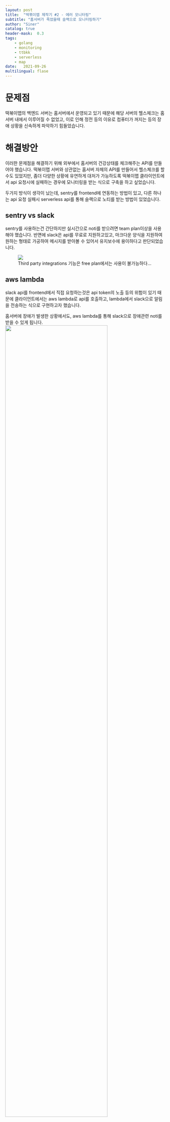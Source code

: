 ```yaml
---
layout: post
title:  "떡볶이맵 제작기 #2 - 에러 모니터링"
subtitle: "홈서버가 죽었을때 슬랙으로 모니터링하기"
author: "Siner"
catalog: true
header-mask:  0.3
tags:
    - golang
    - monitoring
    - ttbkk
    - serverless
    - map
date:   2021-09-26
multilingual: flase
---
```


# 문제점
떡볶이맵의 백엔드 서버는 홈서버에서 운영되고 있기 때문에 해당 서버의 헬스체크는 홈서버 내에서 이루어질 수 없었고, 이로 인해 정전 등의 이유로 컴퓨터가 꺼지는 등의 장애 상황을 신속하게 파악하기 힘들었습니다.

# 해결방안
이러한 문제점을 해결하기 위해 외부에서 홈서버의 건강상태를 체크해주는 API를 만들어야 했습니다.
떡볶이맵 서버와 상관없는 홈서버 자체의 API를 만들어서 헬스체크를 할 수도 있었지만, 좀더 다양한 상황에 유연하게 대처가 가능하도록 떡볶이맵 클라이언트에서 api 요청시에 실패하는 경우에 모니터링을 받는 식으로 구축을 하고 싶었습니다.

두가지 방식이 생각이 났는데, sentry를 frontend에 연동하는 방법이 있고, 다른 하나는 api 요청 실패시 serverless api를 통해 슬랙으로 노티를 받는 방법이 있었습니다.

## sentry vs slack
sentry를 사용하는건 간단하지만 실시간으로 noti를 받으려면  team plan이상을 사용해야 했습니다.
반면에 slack은 api를 무료로 지원하고있고, 마크다운 양식을 지원하여 원하는 형태로 가공하여 메시지를 받아볼 수 있어서 유지보수에 용이하다고 판단되었습니다.

<figure>
<img src="https://user-images.githubusercontent.com/34048253/134799434-89184247-bb34-454c-ac85-a9cffcda5c2f.png" />
<figcaption>Third party integrations 기능은 free plan에서는 사용이 불가능하다...</figcaption>
</figure>

## aws lambda
slack api를 frontend에서 직접 요청하는것은 api token의 노출 등의 위험이 있기 때문에 클라이언트에서는 aws lambda로 api를 호출하고, lambda에서 slack으로 알림을 전송하는 식으로 구현하고자 했습니다.

홈서버에 장애가 발생한 상황에서도, aws lambda를 통해 slack으로 장애관련 noti를 받을 수 있게 됩니다.
<img src="https://user-images.githubusercontent.com/34048253/134799280-8708fa31-c456-48e6-b9d2-9d7ccd7845ec.png" width=80% />

## 코드 작성
알림을 받을 채널이 당장은 slack밖에 없었지만, 인터페이스를 분리하여 추후에 메일 등을 통해서도 알림을 받을 수 있도록 처리했습니다.

### client
클라이언트는 에러객체에 담겨있는 정보를 서버로 전송합니다.
이를위해 axios post와 axios get을 한번 감싸주었습니다.

```typescript
const parseAxiosError = (error: AxiosError): any => {
  return {
    message: error.message,
    name: error.name,
    stack: error.stack,
    config: error.config,
    code: error.code,
    ...(error.request && { request: error.request }),
    ...(error.response?.status && { responseStatus: error.response?.status }),
    ...(error.response?.data && { responseData: error.response?.data }),
    raw: error.toJSON(),
  };
};

export async function post<T>(
  url: string,
  data?: T,
  config?: AxiosRequestConfig,
): Promise<AxiosResponse> {
  return axios.post(url, data, { ...config, timeout }).catch((error: AxiosError) => {
    return axios.post(env.api.errorHelper, {
      serviceName,
      types: notificationTypes,
      description: JSON.stringify(parseAxiosError(error)),
    });
  });
}
```

### noti api
golang으로 작성한 api는 클라이언트로부터 받은 메시지를 다양한 채널로 전송합니다.
```golang
type Slack struct{}

func (c *Slack) Send(message string, description string) {
	var jsonStr = []byte(fmt.Sprintf("{'text': '%s" + "\n>```%s```'}", message, description))
	fmt.Println(bytes.NewBuffer(jsonStr))
	fmt.Println(os.Getenv("SLACK_WEBHOOK_URL"))
	res, err := http.Post(os.Getenv("SLACK_WEBHOOK_URL"), "application/json", bytes.NewBuffer(jsonStr))
	if err != nil {
		fmt.Println(err)
	} else {
		if res.StatusCode != 200 {
			fmt.Println(fmt.Sprintf("[%s] 에러 메시지 전송에 실패했습니다: %s", strconv.Itoa(res.StatusCode), err))
			fmt.Println(fmt.Sprintf("%s", res.Body))
		} else {
			fmt.Println(fmt.Sprintf("[%s] 에러 메시지가 전송되었습니다: %s", strconv.Itoa(res.StatusCode), message))
		}
	}
}

type Body struct {
	ServiceName string   `json:"serviceName"`
	Types       []string `json:"types"`
	Description string   `json:"description"`
}

func handler(ctx context.Context, request events.APIGatewayProxyRequest) (events.APIGatewayProxyResponse, error) {
	loadEnv(".env")
	body := Body{}
	err := json.Unmarshal([]byte(string(request.Body)), &body)
	if err != nil {
		return events.APIGatewayProxyResponse{StatusCode: 400, Body: "json parse error"}, err
	}
	clients := GetClients(body.Types)
	message := fmt.Sprintf("[%s] 문제가 발생했습니다", body.ServiceName)
	description := fmt.Sprintf("%s", body.Description)
	for _, c := range clients {
		c.Send(message, description)
	}
	return events.APIGatewayProxyResponse{StatusCode: 200, Body: "OK"}, nil
}
```

[serverless-error-helper](https://github.com/siner308/serverless-error-helper)에서 전체 코드를 확인 할 수 있습니다.

# 결과
timeout을 1ms로 수정하여 테스트해본 결과 아래 스크린샷처럼 슬랙을 통해 에러메시지와 당시 상황을 자세하게 확인할 수 있게 되었습니다.
![스크린샷 2021-09-26 오후 5 20 22](https://user-images.githubusercontent.com/34048253/134799787-d7fe9d54-361d-4803-9aa3-6064ca736e8b.png)

